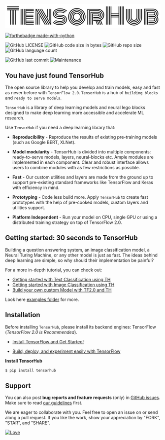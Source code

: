 <p align="center"><img src="metadata/th-logo.png?raw=true" alt="LOGO"/></p>

[![forthebadge made-with-python](http://ForTheBadge.com/images/badges/made-with-python.svg)](https://www.python.org/)

![GitHub LICENSE](https://img.shields.io/github/license/nityansuman/pywings)
![GitHub code size in bytes](https://img.shields.io/github/languages/code-size/nityansuman/pywings)
![GitHub repo size](https://img.shields.io/github/repo-size/nityansuman/pywings)
![GitHub language count](https://img.shields.io/github/languages/count/nityansuman/pywings)

![GitHub last commit](https://img.shields.io/github/last-commit/nityansuman/pywings)
![Maintenance](https://img.shields.io/maintenance/yes/2020)

## You have just found TensorHub

The open source library to help you develop and train models, easy and fast as never before with `TensorFlow 2.0`.
`TensorHub` is a hub of `building blocks` and `ready to serve models`.

`TensorHub` is a library of deep learning models and neural lego blocks designed to make deep learning more accessible and accelerate ML research.

Use `TensorHub` if you need a deep learning library that:
+ **Reproducibility** - Reproduce the results of existing pre-training models (such as Google BERT, XLNet).

+ **Model modularity** - TensorHub is divided into multiple components: ready-to-serve models, layers, neural-blocks etc. Ample modules are implemented in each component. Clear and robust interface allows users to combine modules with as few restrictions as possible.

+ **Fast** - Our custom utilities and layers are made from the ground up to support pre-existing standard frameworks like TensorFlow and Keras with efficiency in mind.

+ **Prototyping** - Code less build more. Apply `TensorHub` to create fast prototypes with the help of pre-cooked models, custom layers and utilities support.

+ **Platform Independent** - Run your model on CPU, single GPU or using a distributed training strategy on top of TensorFlow 2.0.

## Getting started: 30 seconds to TensorHub

Building a question answering system, an image classification model, a Neural Turing Machine, or any other model is just as fast.
The ideas behind deep learning are simple, so why should their implementation be painful?

For a more in-depth tutorial, you can check out:

+ [Getting started with Text Classification using TH](https://github.com/nityansuman/tensorhub/tree/master/examples/)
+ [Getting started with Image Classification using TH](https://github.com/nityansuman/tensorhub/tree/master/examples/)
+ [Build your own custom Model with TF2.0 and TH](https://github.com/nityansuman/tensorhub/tree/master/examples/)

Look here [examples folder](https://github.com/nityansuman/tensorhub/tree/master/examples) for more.

## Installation

Before installing `TensorHub`, please install its backend engines: TensorFlow (*TensorFlow 2.0 is Recommended*).

+ [Install TensorFlow and Get Started!](https://www.tensorflow.org/install)

+ [Build, deploy, and experiment easily with TensorFlow](https://www.tensorflow.org/)


**Install TensorHub**

```sh
$ pip install tensorhub
```

## Support

You can also post **bug reports and feature requests** (only) in [GitHub issues](https://github.com/nityansuman/tensorhub/issues). Make sure to read [our guidelines](https://github.com/nityansuman/tensorhub/blob/master/CONTRIBUTING.md) first.

We are eager to collaborate with you. Feel free to open an issue on or send along a pull request.
If you like the work, show your appreciation by "FORK", "STAR", and "SHARE".

[![Love](https://forthebadge.com/images/badges/built-with-love.svg)](https://GitHub.com/nityansuman/tensorhub/)

